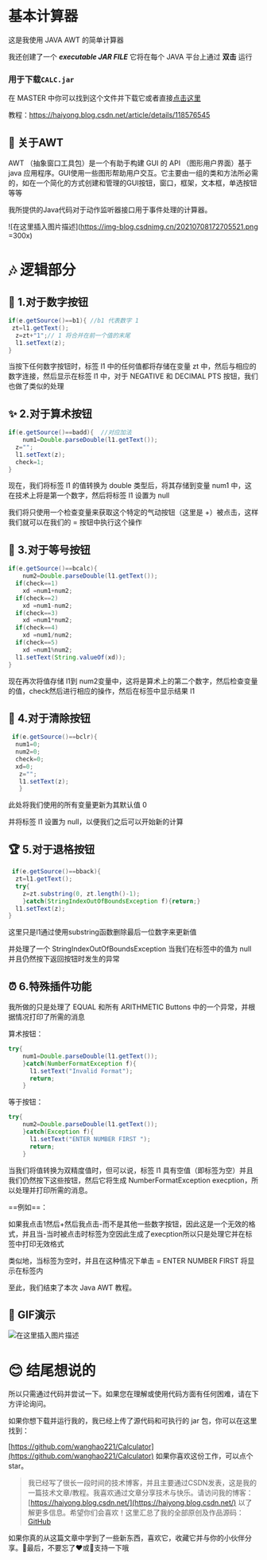 # 基本计算器

这是我使用 JAVA AWT 的简单计算器
 
  我还创建了一个 **_executable JAR FILE_** 它将在每个 JAVA 平台上通过 **双击** 运行
 
  ### 用于下载`CALC.jar`
 
在 MASTER 中你可以找到这个文件并下载它或者直接[点击这里](https://github.com/wanghao221/Calculator/blob/master/CALC.jar)
    
    
    
教程：https://haiyong.blog.csdn.net/article/details/118576545


## 🧿 关于AWT

AWT （抽象窗口工具包）是一个有助于构建 GUI 的 API （图形用户界面）基于 java 应用程序。GUI使用一些图形帮助用户交互。它主要由一组的类和方法所必需的，如在一个简化的方式创建和管理的GUI按钮，窗口，框架，文本框，单选按钮 等等

我所提供的Java代码对于动作监听器接口用于事件处理的计算器。

![在这里插入图片描述](https://img-blog.csdnimg.cn/20210708172705521.png =300x)


# 🎶 逻辑部分
## 🏀 1.对于数字按钮

```java
if(e.getSource()==b1){ //b1 代表数字 1
 zt=l1.getText();
  z=zt+"1";// 1 将合并在前一个值的末尾
  l1.setText(z);
}
```

当按下任何数字按钮时，标签 l1 中的任何值都将存储在变量 zt 中，然后与相应的数字连接，然后显示在标签 l1 中，对于 NEGATIVE 和 DECIMAL PTS 按钮，我们也做了类似的处理

## ✨ 2.对于算术按钮

```java
if(e.getSource()==badd){  //对应加法
    num1=Double.parseDouble(l1.getText());
  z="";
  l1.setText(z);
  check=1; 
}
```

现在，我们将标签 l1 的值转换为 double 类型后，将其存储到变量 num1 中，这在技术上将是第一个数字，然后将标签 l1 设置为 null

我们将只使用一个检查变量来获取这个特定的气动按钮（这里是 +）被点击，这样我们就可以在我们的 = 按钮中执行这个操作

## 🍖 3.对于等号按钮

```java
if(e.getSource()==bcalc){          
    num2=Double.parseDouble(l1.getText());
  if(check==1)
    xd =num1+num2;
  if(check==2)
    xd =num1-num2;
  if(check==3)
    xd =num1*num2;
  if(check==4)
    xd =num1/num2; 
  if(check==5)
    xd =num1%num2;    
  l1.setText(String.valueOf(xd));
}
```

现在再次将值存储 l1到 num2变量中，这将是算术上的第二个数字，然后检查变量的值，check然后进行相应的操作，然后在标签中显示结果 l1

## 🎥 4.对于清除按钮

```java
 if(e.getSource()==bclr){
  num1=0;
  num2=0;
  check=0;
  xd=0;
   z="";
   l1.setText(z);
   } 
```

此处将我们使用的所有变量更新为其默认值 0

并将标签 l1 设置为 null，以便我们之后可以开始新的计算

## 🏆 5.对于退格按钮

```java
 if(e.getSource()==bback){  
  zt=l1.getText();
  try{
    z=zt.substring(0, zt.length()-1);
    }catch(StringIndexOutOfBoundsException f){return;}
  l1.setText(z);
}
```

这里只是l1通过使用substring函数删除最后一位数字来更新值

并处理了一个 StringIndexOutOfBoundsException 当我们在标签中的值为 null 并且仍然按下返回按钮时发生的异常

## ⏰ 6.特殊插件功能
我所做的只是处理了 EQUAL 和所有 ARITHMETIC Buttons 中的一个异常，并根据情况打印了所需的消息

算术按钮：

```java
try{
    num1=Double.parseDouble(l1.getText());
    }catch(NumberFormatException f){
      l1.setText("Invalid Format");
      return;
    }
```

等于按钮：

```java
try{
    num2=Double.parseDouble(l1.getText());
    }catch(Exception f){
      l1.setText("ENTER NUMBER FIRST ");
      return;
    }
```

当我们将值转换为双精度值时，但可以说，标签 l1 具有空值（即标签为空）并且我们仍然按下这些按钮，然后它将生成 NumberFormatException execption，所以处理并打印所需的消息。

==例如==：

如果我点击1然后+然后我点击-而不是其他一些数字按钮，因此这是一个无效的格式，并且当-当时被点击时标签为空因此生成了execption所以只是处理它并在标签中打印无效格式

类似地，当标签为空时，并且在这种情况下单击 = ENTER NUMBER FIRST 将显示在标签内

至此，我们结束了本次 Java AWT 教程。

## 🍺 GIF演示

![在这里插入图片描述](https://img-blog.csdnimg.cn/2021070817253030.gif#pic_center)

# 😊 结尾想说的
所以只需通过代码并尝试一下。如果您在理解或使用代码方面有任何困难，请在下方评论询问。

如果你想下载并运行我的，我已经上传了源代码和可执行的 jar 包，你可以在这里找到：

[https://github.com/wanghao221/Calculator](https://github.com/wanghao221/Calculator) 如果你喜欢这份工作，可以点个star。

> 我已经写了很长一段时间的技术博客，并且主要通过CSDN发表，这是我的一篇技术文章/教程。我喜欢通过文章分享技术与快乐。请访问我的博客： [https://haiyong.blog.csdn.net/](https://haiyong.blog.csdn.net/) 以了解更多信息。希望你们会喜欢！这里汇总了我的全部原创及作品源码：[GitHub](https://github.com/wanghao221/)

如果你真的从这篇文章中学到了一些新东西，喜欢它，收藏它并与你的小伙伴分享。🤗最后，不要忘了❤或📑支持一下哦
